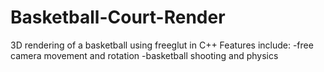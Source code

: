 # Basketball-Court-Render
3D rendering of a basketball using freeglut in C++
Features include:
  -free camera movement and rotation
  -basketball shooting and physics
